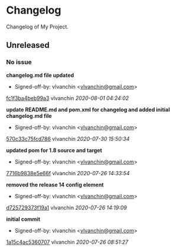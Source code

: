 # Changelog
Changelog of My Project.

## Unreleased
### No issue

**changelog.md file updated**

 * Signed-off-by: vlvanchin &lt;vlvanchin@gmail.com&gt;

[fc1f3ba4beb99a3](https://github.com/vlvanchin/testMaven/commit/fc1f3ba4beb99a3) vlvanchin *2020-08-01 04:24:02*

**update README.md and pom.xml for changelog and added initial changelog.md file**

 * Signed-off-by: vlvanchin &lt;vlvanchin@gmail.com&gt;

[570c33c75fcd786](https://github.com/vlvanchin/testMaven/commit/570c33c75fcd786) vlvanchin *2020-07-30 15:50:34*

**updated pom for 1.8 source and target**

 * Signed-off-by: vlvanchin &lt;vlvanchin@gmail.com&gt;

[7716b9838e5e66f](https://github.com/vlvanchin/testMaven/commit/7716b9838e5e66f) vlvanchin *2020-07-26 14:33:54*

**removed the release 14 config element**

 * Signed-off-by: vlvanchin &lt;vlvanchin@gmail.com&gt;

[d725729373f19a1](https://github.com/vlvanchin/testMaven/commit/d725729373f19a1) vlvanchin *2020-07-26 14:19:09*

**initial commit**

 * Signed-off-by: vlvanchin &lt;vlvanchin@gmail.com&gt;

[1a15c4ac5360707](https://github.com/vlvanchin/testMaven/commit/1a15c4ac5360707) vlvanchin *2020-07-26 08:51:27*


